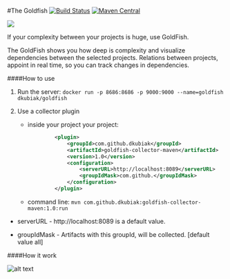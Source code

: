 #The Goldfish
[![Build Status](https://travis-ci.org/dkubiak/goldfish.svg?branch=master)](https://travis-ci.org/dkubiak/goldfish)
[![Maven Central](https://maven-badges.herokuapp.com/maven-central/com.github.dkubiak/goldfish/badge.svg)](https://maven-badges.herokuapp.com/maven-central/com.github.dkubiak/goldfish)

![](http://dockeri.co/image/dkubiak/goldfish)

If your complexity between your projects is huge, use GoldFish.

The GoldFish shows you how deep is complexity and visualize dependencies between the selected projects.
Relations between projects, appoint in real time, so you can track changes in dependencies.

####How to use
1. Run the server: ```docker run -p 8686:8686 -p 9000:9000 --name=goldfish dkubiak/goldfish```

2. Use a collector plugin 
   * inside your project your project:
    ```xml
                <plugin>
                    <groupId>com.github.dkubiak</groupId>
                    <artifactId>goldfish-collector-maven</artifactId>
                    <version>1.0</version>
                    <configuration>
                        <serverURL>http://localhost:8089</serverURL>
                        <groupIdMask>com.github.</groupIdMask>
                    </configuration>
                </plugin>
    ```
   * command line: ```mvn com.github.dkubiak:goldfish-collector-maven:1.0:run ``` 

* serverURL - http://localhost:8089 is a default value.

* groupIdMask - Artifacts with this groupId, will be collected. [default value all] 

####How it work

![alt text](http://i.imgur.com/SeyTuNn.png "")
